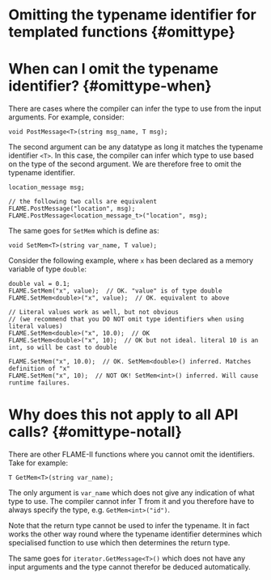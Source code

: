 Omitting the typename identifier for templated functions  {#omittype}
========================================================

When can I omit the typename identifier? {#omittype-when}
========================================

There are cases where the compiler can infer the type to use from the input arguments. 
For example, consider: 

	void PostMessage<T>(string msg_name, T msg);
	
The second argument can be any datatype as long it matches the typename identifier 
`<T>`. In this case, the compiler can infer which type to use based on the type of the 
second argument. We are therefore free to omit the typename identifier. 

	location_message msg;

	// the following two calls are equivalent
	FLAME.PostMessage("location", msg);
	FLAME.PostMessage<location_message_t>("location", msg);
	
The same goes for `SetMem` which is define as: 

	void SetMem<T>(string var_name, T value);
	
Consider the following example, where `x` has been declared as a memory variable of 
type `double`: 

	double val = 0.1;
	FLAME.SetMem("x", value);  // OK. "value" is of type double
	FLAME.SetMem<double>("x", value);  // OK. equivalent to above

	// Literal values work as well, but not obvious 
	// (we recommend that you DO NOT omit type identifiers when using literal values)
	FLAME.SetMem<double>("x", 10.0);  // OK
	FLAME.SetMem<double>("x", 10);  // OK but not ideal. literal 10 is an int, so will be cast to double

	FLAME.SetMem("x", 10.0);  // OK. SetMem<double>() inferred. Matches definition of "x"
	FLAME.SetMem("x", 10);  // NOT OK! SetMem<int>() inferred. Will cause runtime failures.
	

Why does this not apply to all API calls? {#omittype-notall}
=========================================

There are other FLAME-II functions where you cannot omit the identifiers. Take for 
example: 

	T GetMem<T>(string var_name);

The only argument is `var_name` which does not give any indication of what type to use. 
The compiler cannot infer T from it and you therefore have to always specify the type, 
e.g. `GetMem<int>("id")`.

Note that the return type cannot be used to infer the typename. It in fact works the 
other way round where the typename identifier determines which specialised function to 
use which then determines the return type.

The same goes for `iterator.GetMessage<T>()` which does not have any input arguments 
and the type cannot therefor be deduced automatically. 